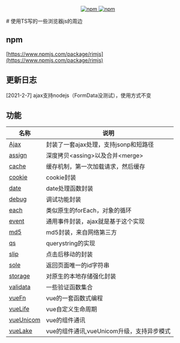 <p align="center">
   <a href="https://www.npmjs.com/package/rimjs">
   		<img src="https://img.shields.io/npm/v/rimjs.svg?style=flat" alt="npm">
   </a>
   <a href="https://www.npmjs.com/package/rimjs">
   		<img src="https://img.shields.io/npm/dm/rimjs.svg?style=flat" alt="npm">
   </a>
</p>
# 使用TS写的一些浏览器js的周边

## npm

[https://www.npmjs.com/package/rimjs](https://www.npmjs.com/package/rimjs)

## 更新日志
[2021-2-7] ajax支持nodejs（FormData没测试），使用方式不变

## 功能
| 名称                                    | 说明                                        |
| --------------------------------------- | ------------------------------------------- |
| [Ajax](https://github.com/szpoppy/rimjs/blob/master/_src/ajax/readme.md)           | 封装了一套ajax处理，支持jsonp和短路径       |
| [assign](https://github.com/szpoppy/rimjs/blob/master/_src/assign/readme.md)       | 深度拷贝&lt;assing&gt;以及合并&lt;merge&gt; |
| [cache](https://github.com/szpoppy/rimjs/blob/master/_src/cache/readme.md)         | 缓存机制，第一次加载请求，然后缓存          |
| [cookie](https://github.com/szpoppy/rimjs/blob/master/_src/cookie/readme.md)       | cookie封装                                  |
| [date](https://github.com/szpoppy/rimjs/blob/master/_src/date/readme.md)           | date处理函数封装                            |
| [debug](https://github.com/szpoppy/rimjs/blob/master/_src/debug/readme.md)         | 调试功能封装                                |
| [each](https://github.com/szpoppy/rimjs/blob/master/_src/each/readme.md)           | 类似原生的forEach，对象的循环               |
| [event](https://github.com/szpoppy/rimjs/blob/master/_src/event/readme.md)         | 通用事件封装，ajax就是基于这个实现          |
| [md5](https://github.com/szpoppy/rimjs/blob/master/_src/md5/readme.md)             | md5封装，来自网络第三方                     |
| [qs](https://github.com/szpoppy/rimjs/blob/master/_src/qs/readme.md)               | querystring的实现                           |
| [slip](https://github.com/szpoppy/rimjs/blob/master/_src/slip/readme.md)           | 点击后移动的封装                            |
| [sole](https://github.com/szpoppy/rimjs/blob/master/_src/sole/readme.md)           | 返回页面唯一的id字符串                      |
| [storage](https://github.com/szpoppy/rimjs/blob/master/_src/storage/readme.md)     | 对原生的本地存储强化封装                    |
| [validata](https://github.com/szpoppy/rimjs/blob/master/_src/validate/readme.md)   | 一些验证函数集合                            |
| [vueFn](https://github.com/szpoppy/rimjs/blob/master/_src/vueFn/readme.md)         | vue的一套函数式编程                         |
| [vueLife](https://github.com/szpoppy/rimjs/blob/master/_src/vueLife/readme.md)     | vue自定义生命周期                           |
| [vueUnicom](https://github.com/szpoppy/rimjs/blob/master/_src/vueUnicom/readme.md) | vue的组件通讯                               |
| [vueLake](https://github.com/szpoppy/rimjs/blob/master/_src/vueLake/readme.md)     | vue的组件通讯,vueUnicom升级，支持异步模式   |
